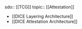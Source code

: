 sdo:: [[TCG]]
topic:: [[Attestation]]

- [[DICE Layering Architecture]]
- [[DICE Attestation Architecture]]